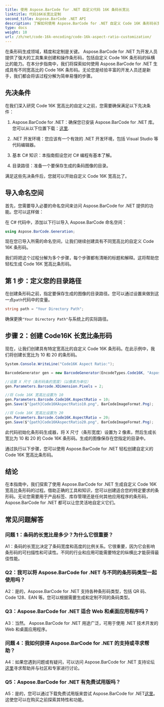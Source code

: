 ```yaml
---
title: 使用 Aspose.BarCode for .NET 自定义代码 16K 条码长宽比
linktitle: 代码16K长宽比定制
second_title: Aspose.BarCode .NET API
description: 了解如何使用 Aspose.BarCode for .NET 自定义 Code 16K 条形码长宽比。为您的应用创建精确的条形码。
type: docs
weight: 10
url: /zh/net/code-16k-encoding/code-16k-aspect-ratio-customization/
---
```

在条形码生成领域，精度和定制是关键。 Aspose.BarCode for .NET 为开发人员提供了强大的工具集来创建和操作条形码，包括自定义 Code 16K 条形码的纵横比的能力。在本分步指南中，我们将探索如何使用 Aspose.BarCode for .NET 生成具有不同宽高比的 Code 16K 条形码。无论您是经验丰富的开发人员还是新手，我们都会将该过程分解为简单易懂的步骤。

## 先决条件

在我们深入研究 Code 16K 宽高比的自定义之前，您需要确保满足以下先决条件：

1.  Aspose.BarCode for .NET：确保您已安装 Aspose.BarCode for .NET 库。您可以从以下位置下载：[这里](https://releases.aspose.com/barcode/net/).

2. .NET 开发环境：您应该有一个有效的 .NET 开发环境，包括 Visual Studio 等代码编辑器。

3. 基本 C# 知识：本指南假设您对 C# 编程有基本了解。

4. 目录路径：准备一个要保存生成的条码图像的目录。

满足这些先决条件后，您就可以开始自定义 Code 16K 宽高比了。

## 导入命名空间

首先，您需要导入必要的命名空间来访问 Aspose.BarCode for .NET 提供的功能。您可以这样做：

在 C# 代码中，添加以下行以导入 Aspose.BarCode 命名空间：

```csharp
using Aspose.BarCode.Generation;
```

现在您已导入所需的命名空间，让我们继续创建具有不同宽高比的自定义 Code 16K 条形码。

我们将把这个过程分解为多个步骤，每个步骤都有清晰的标题和解释。这将帮助您轻松生成 Code 16K 宽高比条形码。

## 第 1 步：定义您的目录路径

在创建条形码之前，指定要保存生成的图像的目录路径。您可以通过设置来做到这一点`path`代码中的变量。

```csharp
string path = "Your Directory Path";
```

确保更换`"Your Directory Path"`与系统上的实际路径。

## 步骤 2：创建 Code16K 长宽比条形码

现在，让我们创建具有特定宽高比的自定义 Code 16K 条形码。在此示例中，我们将创建长宽比为 10 和 20 的条形码。

```csharp
System.Console.WriteLine("Code16K Aspect Ratio:");

BarcodeGenerator gen = new BarcodeGenerator(EncodeTypes.Code16K, "Aspose.BarCode");

//设置 X 尺寸（条形码条的宽度）（以像素为单位）
gen.Parameters.Barcode.XDimension.Pixels = 2;

//将 Code 16K 宽高比设置为 10
gen.Parameters.Barcode.Code16K.AspectRatio = 10;
gen.Save($"{path}Code16KAspectRatio10.png", BarCodeImageFormat.Png);

//将 Code 16K 宽高比设置为 20
gen.Parameters.Barcode.Code16K.AspectRatio = 20;
gen.Save($"{path}Code16KAspectRatio20.png", BarCodeImageFormat.Png);
```

此代码初始化条形码生成器，将 X 尺寸（条形宽度）设置为 2 像素，然后生成长宽比为 10 和 20 的 Code 16K 条形码。生成的图像保存在您指定的目录中。

通过执行以下步骤，您可以使用 Aspose.BarCode for .NET 轻松创建自定义的 Code 16K 宽高比条形码。

## 结论

在本指南中，我们探索了使用 Aspose.BarCode for .NET 生成自定义 Code 16K 宽高比条形码的过程。借助正确的工具和知识，您可以创建适合您的特定要求的条形码。无论您需要用于产品标签、库存管理还是任何其他应用程序的条形码，Aspose.BarCode for .NET 都可以让您灵活地自定义它们。

## 常见问题解答

### 问题 1：条码的长宽比是多少？为什么它很重要？

A1：条码的长宽比决定了条码宽度和高度的比例关系。它很重要，因为它会影响条形码的可扫描性和可读性。不同的行业和应用可能需要特定的纵横比才能获得最佳性能。

### Q2：我可以将 Aspose.BarCode for .NET 与不同的条形码类型一起使用吗？

A2：是的，Aspose.BarCode for .NET 支持各种条形码类型，包括 QR 码、Code 128、EAN 等。您可以根据需要生成和定制不同的条码类型。

### Q3：Aspose.BarCode for .NET 适合 Web 和桌面应用程序吗？

A3：当然。 Aspose.BarCode for .NET 用途广泛，可用于使用 .NET 技术开发的 Web 和桌面应用程序。

### 问题 4：我如何获得 Aspose.BarCode for .NET 的支持或寻求帮助？

 A4：如果您遇到问题或有疑问，可以访问 Aspose.BarCode for .NET 支持论坛[这里](https://forum.aspose.com/c/barcode/13)寻求帮助并与社区和专家进行讨论。

### Q5：Aspose.BarCode for .NET 有免费试用版吗？

 A5：是的，您可以通过下载免费试用版来尝试 Aspose.BarCode for .NET[这里](https://releases.aspose.com/)。这使您可以在购买之前探索其特性和功能。
